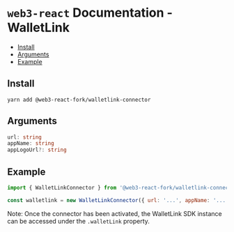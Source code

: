 # `web3-react` Documentation - WalletLink

- [Install](#install)
- [Arguments](#arguments)
- [Example](#example)

## Install
`yarn add @web3-react-fork/walletlink-connector`

## Arguments
```typescript
url: string
appName: string
appLogoUrl?: string
```

## Example
```javascript
import { WalletLinkConnector } from '@web3-react-fork/walletlink-connector'

const walletlink = new WalletLinkConnector({ url: '...', appName: '...' })
```

Note: Once the connector has been activated, the WalletLink SDK instance can be accessed under the `.walletLink` property.
